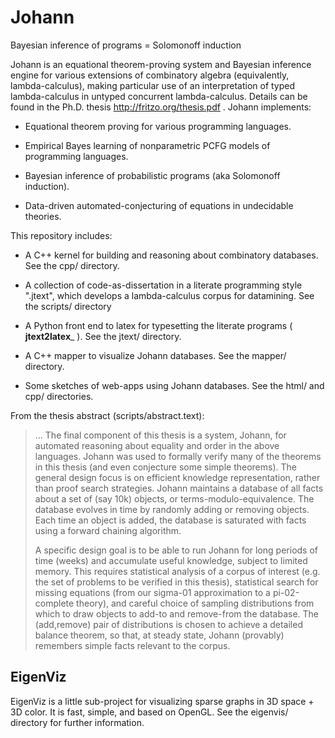 
Johann
======
Bayesian inference of programs = Solomonoff induction

Johann is an equational theorem-proving system and Bayesian inference engine for various extensions of combinatory algebra (equivalently, lambda-calculus),
making particular use of an interpretation of typed lambda-calculus in untyped concurrent lambda-calculus.
Details can be found in the Ph.D. thesis http://fritzo.org/thesis.pdf .
Johann implements:

* Equational theorem proving for various programming languages.

* Empirical Bayes learning of nonparametric PCFG models of programming languages.

* Bayesian inference of probabilistic programs (aka Solomonoff induction).

* Data-driven automated-conjecturing of equations in undecidable theories.

This repository includes:

* A C++ kernel for building and reasoning about combinatory databases.
  See the cpp/ directory.

* A collection of code-as-dissertation in a literate programming style ".jtext",
  which develops a lambda-calculus corpus for datamining.
  See the scripts/ directory

* A Python front end to latex for typesetting the literate programs
  ( __jtext2latex___ ).
  See the jtext/ directory.

* A C++ mapper to visualize Johann databases.
  See the mapper/ directory.

* Some sketches of web-apps using Johann databases.
  See the html/ and cpp/ directories.

From the thesis abstract (scripts/abstract.text):

> ...
> The final component of this thesis is a system, Johann, for automated
> reasoning about equality and order in the above languages.
> Johann was used to formally verify many of the theorems in this thesis
> (and even conjecture some simple theorems).
> The general design focus is on efficient knowledge representation, rather than
> proof search strategies.
> Johann maintains a database of all facts about a set of (say 10k) objects, or
> terms-modulo-equivalence.
> The database evolves in time by randomly adding or removing objects.
> Each time an object is added, the database is saturated with facts using a
> forward chaining algorithm.
>
> A specific design goal is to be able to run Johann for long periods of time
> (weeks) and accumulate useful knowledge, subject to limited memory.
> This requires statistical analysis of a corpus of interest (e.g.
> the set of problems to be verified in this thesis), statistical search for
> missing equations (from our sigma-01 approximation to a pi-02-complete
> theory), and careful choice of sampling distributions from which to draw
> objects to add-to and remove-from the database.
> The (add,remove) pair of distributions is chosen to achieve a detailed balance
> theorem, so that, at steady state, Johann (provably) remembers simple facts
> relevant to the corpus.

EigenViz
--------

EigenViz is a little sub-project for visualizing sparse graphs
in 3D space + 3D color.
It is fast, simple, and based on OpenGL.
See the eigenvis/ directory for further information.

